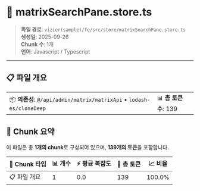 # 📄 matrixSearchPane.store.ts

> **파일 경로**: `vizier(sample)/fe/src/store/matrixSearchPane.store.ts`  
> **생성일**: 2025-09-26  
> **Chunk 수**: 1개  
> **언어**: Javascript / Typescript
---


## 📋 파일 개요

| | |
|--|--|
| 📦 **의존성**: `@/api/admin/matrix/matrixApi` • `lodash-es/cloneDeep` | 📊 **총 토큰 수**: 139 |






## 🧩 Chunk 요약

이 파일은 총 **1개의 chunk**로 구성되어 있으며, **139개의 토큰**을 포함합니다.

| 🧩 Chunk 타입 | 📊 개수 | ⚡ 평균 복잡도 | 📝 총 토큰 | 📈 비율 |
|---------------|--------|-------------|----------|--------|
| 📋 파일 개요 | 1 | 0.0 | 139 | 100.0% |

